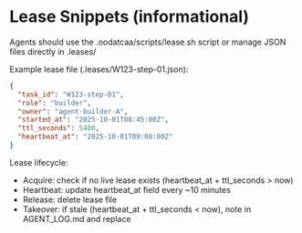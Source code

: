 # Lease Snippets (informational)

Agents should use the .oodatcaa/scripts/lease.sh script or manage JSON files directly in .leases/

Example lease file (.leases/W123-step-01.json):
```json
{
  "task_id": "W123-step-01",
  "role": "builder",
  "owner": "agent-builder-A",
  "started_at": "2025-10-01T08:45:00Z",
  "ttl_seconds": 5400,
  "heartbeat_at": "2025-10-01T09:00:00Z"
}
```

Lease lifecycle:
- Acquire: check if no live lease exists (heartbeat_at + ttl_seconds > now)
- Heartbeat: update heartbeat_at field every ~10 minutes
- Release: delete lease file
- Takeover: if stale (heartbeat_at + ttl_seconds < now), note in AGENT_LOG.md and replace

